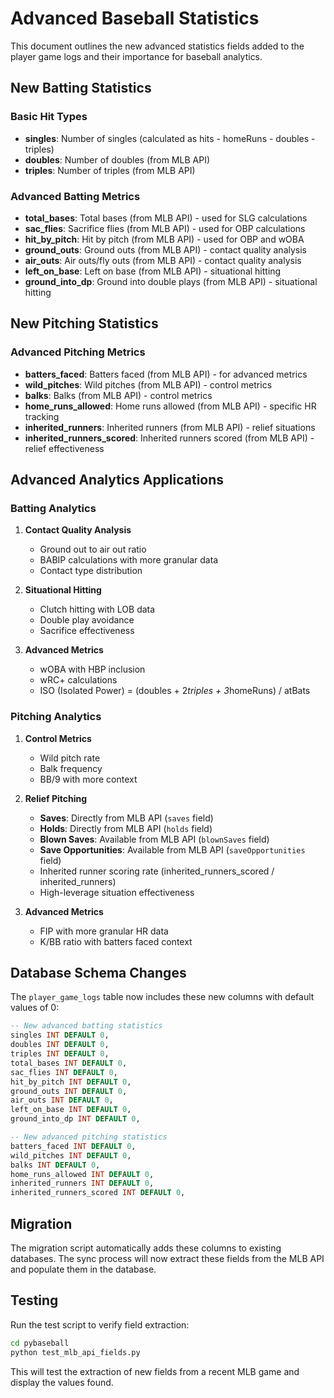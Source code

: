 # Advanced Baseball Statistics

This document outlines the new advanced statistics fields added to the player game logs and their importance for baseball analytics.

## New Batting Statistics

### Basic Hit Types
- **singles**: Number of singles (calculated as hits - homeRuns - doubles - triples)
- **doubles**: Number of doubles (from MLB API)
- **triples**: Number of triples (from MLB API)

### Advanced Batting Metrics
- **total_bases**: Total bases (from MLB API) - used for SLG calculations
- **sac_flies**: Sacrifice flies (from MLB API) - used for OBP calculations
- **hit_by_pitch**: Hit by pitch (from MLB API) - used for OBP and wOBA
- **ground_outs**: Ground outs (from MLB API) - contact quality analysis
- **air_outs**: Air outs/fly outs (from MLB API) - contact quality analysis
- **left_on_base**: Left on base (from MLB API) - situational hitting
- **ground_into_dp**: Ground into double plays (from MLB API) - situational hitting

## New Pitching Statistics

### Advanced Pitching Metrics
- **batters_faced**: Batters faced (from MLB API) - for advanced metrics
- **wild_pitches**: Wild pitches (from MLB API) - control metrics
- **balks**: Balks (from MLB API) - control metrics
- **home_runs_allowed**: Home runs allowed (from MLB API) - specific HR tracking
- **inherited_runners**: Inherited runners (from MLB API) - relief situations
- **inherited_runners_scored**: Inherited runners scored (from MLB API) - relief effectiveness

## Advanced Analytics Applications

### Batting Analytics
1. **Contact Quality Analysis**
   - Ground out to air out ratio
   - BABIP calculations with more granular data
   - Contact type distribution

2. **Situational Hitting**
   - Clutch hitting with LOB data
   - Double play avoidance
   - Sacrifice effectiveness

3. **Advanced Metrics**
   - wOBA with HBP inclusion
   - wRC+ calculations
   - ISO (Isolated Power) = (doubles + 2*triples + 3*homeRuns) / atBats

### Pitching Analytics
1. **Control Metrics**
   - Wild pitch rate
   - Balk frequency
   - BB/9 with more context

2. **Relief Pitching**
   - **Saves**: Directly from MLB API (`saves` field)
   - **Holds**: Directly from MLB API (`holds` field)
   - **Blown Saves**: Available from MLB API (`blownSaves` field)
   - **Save Opportunities**: Available from MLB API (`saveOpportunities` field)
   - Inherited runner scoring rate (inherited_runners_scored / inherited_runners)
   - High-leverage situation effectiveness

3. **Advanced Metrics**
   - FIP with more granular HR data
   - K/BB ratio with batters faced context

## Database Schema Changes

The `player_game_logs` table now includes these new columns with default values of 0:

```sql
-- New advanced batting statistics
singles INT DEFAULT 0,
doubles INT DEFAULT 0,
triples INT DEFAULT 0,
total_bases INT DEFAULT 0,
sac_flies INT DEFAULT 0,
hit_by_pitch INT DEFAULT 0,
ground_outs INT DEFAULT 0,
air_outs INT DEFAULT 0,
left_on_base INT DEFAULT 0,
ground_into_dp INT DEFAULT 0,

-- New advanced pitching statistics
batters_faced INT DEFAULT 0,
wild_pitches INT DEFAULT 0,
balks INT DEFAULT 0,
home_runs_allowed INT DEFAULT 0,
inherited_runners INT DEFAULT 0,
inherited_runners_scored INT DEFAULT 0,
```

## Migration

The migration script automatically adds these columns to existing databases. The sync process will now extract these fields from the MLB API and populate them in the database.

## Testing

Run the test script to verify field extraction:

```bash
cd pybaseball
python test_mlb_api_fields.py
```

This will test the extraction of new fields from a recent MLB game and display the values found. 